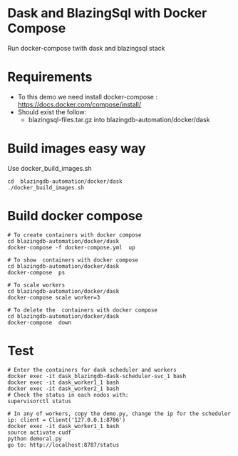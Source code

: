 # Dask and BlazingSql with Docker Compose
Run docker-compose twith dask and blazingsql stack

# Requirements
- To this demo we need install docker-compose : https://docs.docker.com/compose/install/
- Should exist the follow:
    - blazingsql-files.tar.gz into blazingdb-automation/docker/dask


# Build images easy way
Use docker_build_images.sh

```shell-script
cd  blazingdb-automation/docker/dask 
./docker_build_images.sh
```

# Build  docker compose

```shell-script
# To create containers with docker compose
cd blazingdb-automation/docker/dask
docker-compose -f docker-compose.yml  up
```

```shell-script
# To show  containers with docker compose
cd blazingdb-automation/docker/dask
docker-compose  ps
```

```shell-script
# To scale workers
cd blazingdb-automation/docker/dask
docker-compose scale worker=3
```

```shell-script
# To delete the  containers with docker compose
cd blazingdb-automation/docker/dask
docker-compose  down
```

# Test
```shell-script
# Enter the containers for dask scheduler and workers
docker exec -it dask_blazingdb-dask-scheduler-svc_1 bash
docker exec -it dask_worker1_1 bash
docker exec -it dask_worker2_1 bash
# Check the status in each nodos with:
supervisorctl status

# In any of workers, copy the demo.py, change the ip for the scheduler ip: client = Client('127.0.0.1:8786') 
docker exec -it dask_worker1_1 bash
source activate cudf
python demoral.py
go to: http://localhost:8787/status
```
